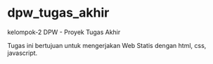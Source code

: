# dpw_tugas_akhir
kelompok-2 DPW - Proyek Tugas Akhir


Tugas ini bertujuan untuk mengerjakan Web Statis dengan html, css, javascript.
